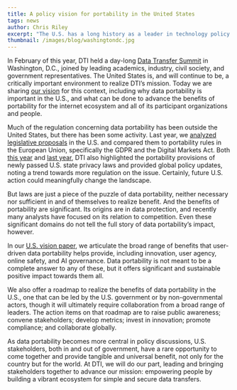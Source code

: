 ```yaml
---
title: A policy vision for portability in the United States
tags: news
author: Chris Riley
excerpt: "The U.S. has a long history as a leader in technology policy. Portability offers a path for continued impact."
thumbnail: /images/blog/washingtondc.jpg
---
```


In February of this year, DTI held a day-long [Data Transfer Summit](https://dtinit.org/docs/feb29summitagenda) in Washington, D.C., joined by leading academics, industry, civil society, and government representatives. The United States is, and will continue to be, a critically important environment to realize DTI’s mission. Today we are sharing [our vision](https://dtinit.org/assets/DTIvisionpaperUS.pdf) for this context, including why data portability is important in the U.S., and what can be done to advance the benefits of portability for the internet ecosystem and all of its participant organizations and people.

Much of the regulation concerning data portability has been outside the United States, but there has been some activity. Last year, we [analyzed legislative proposals](https://dtinit.org/assets/dti-leglandscape.pdf) in the U.S. and compared them to portability rules in the European Union, specifically the GDPR and the Digital Markets Act. Both [this year](https://dtinit.org/blog/2024/10/08/global-policy-round-up) and [last year](https://dtinit.org/blog/2023/10/24/global-developments), DTI also highlighted the portability provisions of newly passed U.S. state privacy laws and provided global policy updates, noting a trend towards more regulation on the issue. Certainly, future U.S. action could meaningfully change the landscape.

But laws are just a piece of the puzzle of data portability, neither necessary nor sufficient in and of themselves to realize benefit. And the benefits of portability are significant. Its origins are in data protection, and recently many analysts have focused on its relation to competition. Even these significant domains do not tell the full story of data portability’s impact, however.

In our [U.S. vision paper](https://dtinit.org/assets/DTIvisionpaperUS.pdf), we articulate the broad range of benefits that user-driven data portability helps provide, including innovation, user agency, online safety, and AI governance. Data portability is not meant to be a complete answer to any of these, but it offers significant and sustainable positive impact towards them all.

We also offer a roadmap to realize the benefits of data portability in the U.S., one that can be led by the U.S. government or by non-governmental actors, though it will ultimately require collaboration from a broad range of leaders. The action items on that roadmap are to raise public awareness; convene stakeholders; develop metrics; invest in innovation; promote compliance; and collaborate globally.

As data portability becomes more central in policy discussions, U.S. stakeholders, both in and out of government, have a rare opportunity to come together and provide tangible and universal benefit, not only for the country but for the world. At DTI, we will do our part, leading and bringing stakeholders together to advance our mission: empowering people by building a vibrant ecosystem for simple and secure data transfers.
